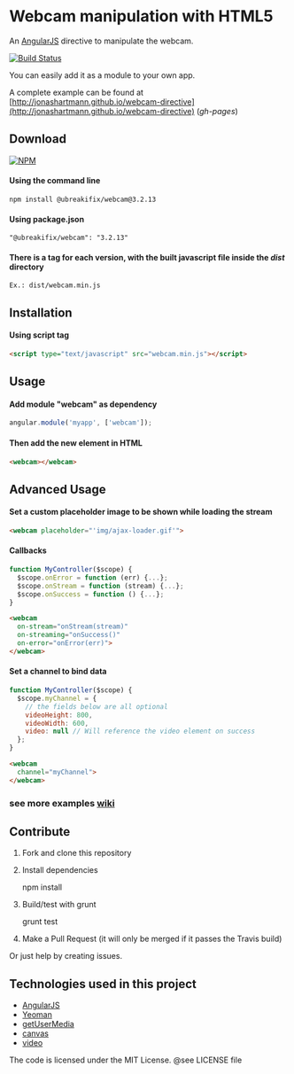 # Webcam manipulation with HTML5

An [AngularJS][] directive to manipulate the webcam.

[![Build Status](https://travis-ci.org/jonashartmann/webcam-directive.png?branch=master)](https://travis-ci.org/jonashartmann/webcam-directive)

You can easily add it as a module to your own app.

A complete example can be found at [http://jonashartmann.github.io/webcam-directive](http://jonashartmann.github.io/webcam-directive) (*gh-pages*)

## Download
[![NPM](https://nodei.co/npm/webcam.png?compact=true)](https://nodei.co/npm/webcam/)

#### Using the command line
```shell
npm install @ubreakifix/webcam@3.2.13
```
#### Using package.json
```shell
"@ubreakifix/webcam": "3.2.13"
```

#### There is a tag for each version, with the built javascript file inside the _dist_ directory
	Ex.: dist/webcam.min.js

## Installation

#### Using script tag
```html
<script type="text/javascript" src="webcam.min.js"></script>
```

## Usage

#### Add module "webcam" as dependency
```js
angular.module('myapp', ['webcam']);
```

#### Then add the new element in HTML
```html
<webcam></webcam>
```

## Advanced Usage
#### Set a custom placeholder image to be shown while loading the stream
```html
<webcam placeholder="'img/ajax-loader.gif'">
```

#### Callbacks
```js
function MyController($scope) {
  $scope.onError = function (err) {...};
  $scope.onStream = function (stream) {...};
  $scope.onSuccess = function () {...};
}
```
```html
<webcam
  on-stream="onStream(stream)"
  on-streaming="onSuccess()"
  on-error="onError(err)">
</webcam>
```
#### Set a channel to bind data
```js
function MyController($scope) {
  $scope.myChannel = {
    // the fields below are all optional
    videoHeight: 800,
    videoWidth: 600,
    video: null // Will reference the video element on success
  };
}
```
```html
<webcam
  channel="myChannel">
</webcam>
```
### see more examples [wiki](https://github.com/jonashartmann/webcam-directive/wiki)


## Contribute

1. Fork and clone this repository
2. Install dependencies

    npm install
3. Build/test with grunt

    grunt test
4. Make a Pull Request (it will only be merged if it passes the Travis build)

Or just help by creating issues.

## Technologies used in this project

- [AngularJS][]
- [Yeoman](http://yeoman.io/)
- [getUserMedia](https://developer.mozilla.org/en-US/docs/WebRTC/navigator.getUserMedia)
- [canvas](https://developer.mozilla.org/en-US/docs/HTML/Canvas)
- [video](https://developer.mozilla.org/en-US/docs/HTML/Element/video)

The code is licensed under the MIT License. @see LICENSE file

[angularjs]:http://angularjs.org

